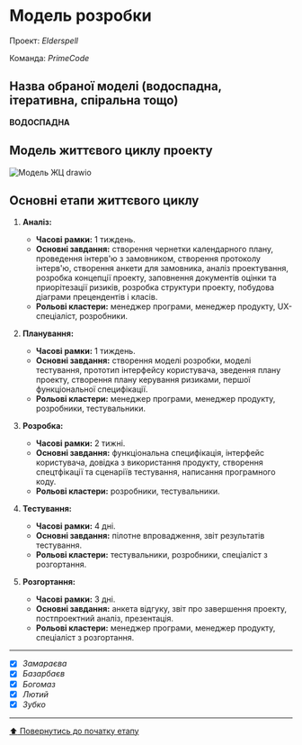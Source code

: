 # Модель розробки

Проект: *Elderspell*

Команда: *PrimeCode*

## Назва обраної моделі (водоспадна, ітеративна, спіральна тощо) 
**ВОДОСПАДНА**

## Модель життєвого циклу проекту
![Модель ЖЦ drawio](https://github.com/user-attachments/assets/99f7cdca-22fb-4508-ac47-7fbf068186f8)


## Основні етапи життєвого циклу

1. **Аналіз:**
   - **Часові рамки:** 1 тиждень.
   - **Основні завдання:** створення чернетки календарного плану, проведення інтерв'ю з замовником, створення протоколу інтерв'ю, створення анкети для замовника, аналіз проектування, розробка концепції проекту, заповнення документів оцінки та приорітезації ризиків, розробка структури проекту, побудова діаграми прецендентів і класів.
   - **Рольові кластери:** менеджер програми, менеджер продукту, UX-спеціаліст, розробники.

2. **Планування:**
   - **Часові рамки:** 1 тиждень.
   - **Основні завдання:** створення моделі розробки, моделі тестування, прототип інтерфейсу користувача, зведення плану проекту, створення плану керування ризиками, першої функціональної специфікації.
   - **Рольові кластери:** менеджер програми, менеджер продукту, розробники, тестувальники.

3. **Розробка:**
   - **Часові рамки:** 2 тижні.
   - **Основні завдання:** функціональна специфікація, інтерфейс користувача, довідка з використання продукту, створення спецтфікації та сценаріїв тестування, написання програмного коду.
   - **Рольові кластери:** розробники, тестувальники.

4. **Тестування:**
   - **Часові рамки:** 4 дні.
   - **Основні завдання:** пілотне впровадження, звіт результатів тестування.
   - **Рольові кластери:** тестувальники, розробники, спеціаліст з розгортання.

5. **Розгортання:**
   - **Часові рамки:** 3 дні.
   - **Основні завдання:** анкета відгуку, звіт про завершення проекту, постпроектний аналіз, презентація.
   - **Рольові кластери:** менеджер програми, менеджер продукту, спеціаліст з розгортання.


---

- [x] *Замараєва*
- [x] *Базарбаєв*
- [x] *Богомаз*
- [x] *Лютий*
- [x] *Зубко*

---
[:arrow_up: Повернутись до початку етапу](/docs/2.Planning/README.md)
